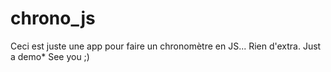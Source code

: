 # chrono_js
Ceci est juste une app pour faire un chronomètre en JS... Rien d'extra. Just a demo*
See you ;)
